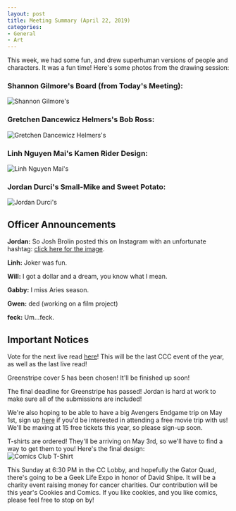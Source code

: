 ```yaml
---
layout: post
title: Meeting Summary (April 22, 2019)
categories:
- General
- Art
---
```


This week, we had some fun, and drew superhuman versions of people and characters.  It was a fun time!  Here's some photos from the drawing session:

### Shannon Gilmore's Board (from Today's Meeting):  
![Shannon Gilmore's](../../../../../../images/blog/superhumans/shannon.jpg)

### Gretchen Dancewicz Helmers's Bob Ross:  
![Gretchen Dancewicz Helmers's](../../../../../../images/blog/superhumans/gretchen.jpg)

### Linh Nguyen Mai's Kamen Rider Design:  
![Linh Nguyen Mai's](../../../../../../images/blog/superhumans/linh.jpg)

### Jordan Durci's Small-Mike and Sweet Potato:  
![Jordan Durci's](../../../../../../images/blog/superhumans/jordan.jpg)

## Officer Announcements

**Jordan:**  So Josh Brolin posted this on Instagram with an unfortunate hashtag:  [click here for the image](https://scontent.fagc2-1.fna.fbcdn.net/v/t1.15752-9/58382923_422142851937691_3694842364817309696_n.png?_nc_cat=110&_nc_ht=scontent.fagc2-1.fna&oh=e060346bcfdc92da306fb0723fabaa78&oe=5D72637D).

**Linh:**  Joker was fun.

**Will:**  I got a dollar and a dream, you know what I mean.

**Gabby:**  I miss Aries season.

**Gwen:**  ded (working on a film project)

**feck:**  Um...feck.

## Important Notices

Vote for the next live read [here](https://docs.google.com/forms/d/e/1FAIpQLSdmQQHQ8CIJbGw_609sYo0mJLp5Opzr6TaLbpuhkaOk4BVxFA/viewform?usp=sf_link)!  This will be the last CCC event of the year, as well as the last live read!

Greenstripe cover 5 has been chosen!  It'll be finished up soon!

The final deadline for Greenstripe has passed!  Jordan is hard at work to make sure all of the submissions are included!

We're also hoping to be able to have a big Avengers Endgame trip on May 1st, sign up [here](https://docs.google.com/forms/d/e/1FAIpQLSdEsLGnhSADnhPLHrjv-IUlKvRHaYfc3yo1J4vXLZNeVBxwPg/viewform?usp=sf_link) if you'd be interested in attending a free movie trip with us!  We'll be maxing at 15 free tickets this year, so please sign-up soon.

T-shirts are ordered!  They'll be arriving on May 3rd, so we'll have to find a way to get them to you!  Here's the final design:  
![Comics Club T-Shirt](https://asset-service.out.customink.com/asset/PO30256237-front.png?cid=aHR0cHM6Ly9jdXN0b21pbmstb3JkZXItcHJvZHVjdGlvbi1yZWFkeS1hcnR3b3JrLWVhc3QtcHJvZC5zMy5hbWF6b25hd3MuY29tL2J1bGsvNzMyNjUyMDMvUE8zMDI1NjIzNy1mcm9udC5wbmc_WC1BbXotQWxnb3JpdGhtPUFXUzQtSE1BQy1TSEEyNTYmWC1BbXotQ3JlZGVudGlhbD1BS0lBSklCWVdORFFTNUFDRkFJQSUyRjIwMTkwNDIyJTJGdXMtZWFzdC0xJTJGczMlMkZhd3M0X3JlcXVlc3QmWC1BbXotRGF0ZT0yMDE5MDQyMlQyMTE3MjlaJlgtQW16LUV4cGlyZXM9NjA0ODAwJlgtQW16LVNpZ25lZEhlYWRlcnM9aG9zdCZYLUFtei1TaWduYXR1cmU9YjQ5MjZlNDI0MGI3OTJmODlhOTU2OGM5Y2ZlMmNmNDhmN2Q4M2EwNDFmZWVlYmFlZGEyM2I4MzNlZjBkNGU4Ng)

This Sunday at 6:30 PM in the CC Lobby, and hopefully the Gator Quad, there's going to be a Geek Life Expo in honor of David Shipe.  It will be a charity event raising money for cancer charities.  Our contribution will be this year's Cookies and Comics.  If you like cookies, and you like comics, please feel free to stop on by!

